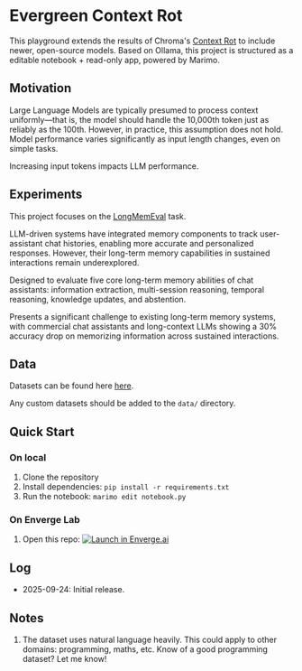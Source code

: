 # Evergreen Context Rot

This playground extends the results of Chroma's [Context Rot](https://research.trychroma.com/context-rot) to include newer, open-source models.
Based on Ollama, this project is structured as a editable notebook + read-only app, powered by Marimo.

## Motivation

Large Language Models are typically presumed to process context uniformly—that is, the model should handle the 10,000th token just as reliably as the 100th. However, in practice, this assumption does not hold. Model performance varies significantly as input length changes, even on simple tasks.

Increasing input tokens impacts LLM performance.

## Experiments

This project focuses on the [LongMemEval](https://arxiv.org/abs/2410.10813) task.

LLM-driven systems have integrated memory components to track user-assistant chat histories, enabling more accurate and personalized responses. However, their long-term memory capabilities in sustained interactions remain underexplored.

Designed to evaluate five core long-term memory abilities of chat assistants: information extraction, multi-session reasoning, temporal reasoning, knowledge updates, and abstention. 

Presents a significant challenge to existing long-term memory systems, with commercial chat assistants and long-context LLMs showing a 30% accuracy drop on memorizing information across sustained interactions.

## Data

Datasets can be found here [here](https://drive.google.com/drive/folders/1FuOysriSotnYasJUbZJzn31SWt85_3yf?usp=drive_link).

Any custom datasets should be added to the `data/` directory.

## Quick Start

### On local

1. Clone the repository
2. Install dependencies: `pip install -r requirements.txt`
3. Run the notebook: `marimo edit notebook.py`

### On Enverge Lab

1. Open this repo: [![Launch in Enverge.ai](https://lab.enverge.ai/assets/enverge-shield.svg)](http://lab.enverge.ai/open?repo=git@github.com:Enverge-Labs/evergreen-context-rot.git&notebook=notebook.py)


## Log

- 2025-09-24: Initial release.

## Notes

1. The dataset uses natural language heavily. This could apply to other domains: programming, maths, etc. Know of a good programming dataset? Let me know! 